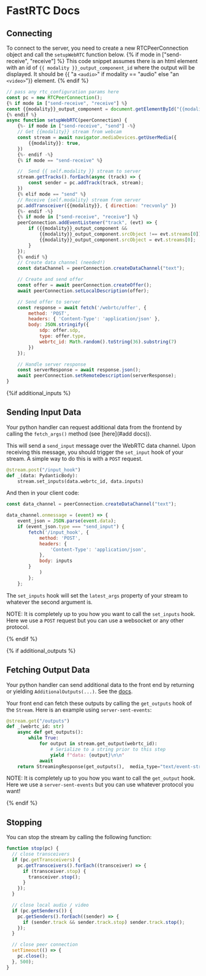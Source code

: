 # FastRTC Docs

## Connecting

To connect to the server, you need to create a new RTCPeerConnection object and call the `setupWebRTC` function below.
{% if mode in ["send-receive", "receive"] %}
This code snippet assumes there is an html element with an id of `{{ modality }}_output_component_id` where the output will be displayed. It should be {{ "a `<audio>`" if modality == "audio" else "an `<video>`"}} element.
{% endif %}

```js
// pass any rtc_configuration params here
const pc = new RTCPeerConnection();
{% if mode in ["send-receive", "receive"] %}
const {{modality}}_output_component = document.getElementById("{{modality}}_output_component_id");
{% endif %}                     
async function setupWebRTC(peerConnection) {
    {%- if mode in ["send-receive", "send"] -%}      
    // Get {{modality}} stream from webcam
    const stream = await navigator.mediaDevices.getUserMedia({
        {{modality}}: true,
    })
    {%- endif -%}
    {% if mode == "send-receive" %}

    //  Send {{ self.modality }} stream to server
    stream.getTracks().forEach(async (track) => {
        const sender = pc.addTrack(track, stream);
    })
    {% elif mode == "send" %}
    // Receive {self.modality} stream from server
    pc.addTransceiver({{modality}}, { direction: "recvonly" })
    {%- endif -%}
    {% if mode in ["send-receive", "receive"] %}
    peerConnection.addEventListener("track", (evt) => {
        if ({{modality}}_output_component && 
            {{modality}}_output_component.srcObject !== evt.streams[0]) {
            {{modality}}_output_component.srcObject = evt.streams[0];
        }
    });
    {% endif %}
    // Create data channel (needed!)
    const dataChannel = peerConnection.createDataChannel("text");

    // Create and send offer
    const offer = await peerConnection.createOffer();
    await peerConnection.setLocalDescription(offer);

    // Send offer to server
    const response = await fetch('/webrtc/offer', {
        method: 'POST',
        headers: { 'Content-Type': 'application/json' },
        body: JSON.stringify({
            sdp: offer.sdp,
            type: offer.type,
            webrtc_id: Math.random().toString(36).substring(7)
        })
    });

    // Handle server response
    const serverResponse = await response.json();
    await peerConnection.setRemoteDescription(serverResponse);
}
```

{%if additional_inputs %}
## Sending Input Data

Your python handler can request additional data from the frontend by calling the `fetch_args()` method (see [here](#add docs)).

This will send a `send_input` message over the WebRTC data channel.
Upon receiving this message, you should trigger the `set_input` hook of your stream.
A simple way to do this is with a `POST` request.

```python
@stream.post("/input_hook")
def _(data: PydanticBody):
    stream.set_inputs(data.webrtc_id, data.inputs)
```

And then in your client code:

```js
const data_channel = peerConnection.createDataChannel("text");

data_channel.onmessage = (event) => {
    event_json = JSON.parse(event.data);
    if (event_json.type === "send_input") {
        fetch('/input_hook', {
            method: 'POST',
            headers: {
                'Content-Type': 'application/json',
            },
            body: inputs
        }
            )
        };
    };
```


The `set_inputs` hook will set the `latest_args` property of your stream to whatever the second argument is.

NOTE: It is completely up to you how you want to call the `set_inputs` hook.
Here we use a `POST` request but you can use a websocket or any other protocol.

{% endif %}

{% if additional_outputs %}
## Fetching Output Data
Your python handler can send additional data to the front end by returning or yielding `AdditionalOutputs(...)`. See the [docs](https://freddyaboulton.github.io/gradio-webrtc/user-guide/#additional-outputs).

Your front end can fetch these outputs by calling the `get_outputs` hook of the `Stream`.
Here is an example using `server-sent-events`:

```python
@stream.get("/outputs")
def _(webrtc_id: str)
    async def get_outputs():
        while True:
            for output in stream.get_output(webrtc_id):
                # Serialize to a string prior to this step
                yield f"data: {output}\n\n"
            await
    return StreamingResponse(get_outputs(),  media_type="text/event-stream")
```

NOTE: It is completely up to you how you want to call the `get_output` hook.
Here we use a `server-sent-events` but you can use whatever protocol you want!

{% endif %}


## Stopping

You can stop the stream by calling the following function:

```js
function stop(pc) {
  // close transceivers
  if (pc.getTransceivers) {
    pc.getTransceivers().forEach((transceiver) => {
      if (transceiver.stop) {
        transceiver.stop();
      }
    });
  }

  // close local audio / video
  if (pc.getSenders()) {
    pc.getSenders().forEach((sender) => {
      if (sender.track && sender.track.stop) sender.track.stop();
    });
  }

  // close peer connection
  setTimeout(() => {
    pc.close();
  }, 500);
}
```